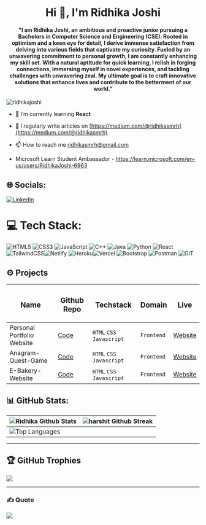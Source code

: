 <h1 align="center">Hi 👋, I'm Ridhika Joshi</h1>
<h4 align="center">"I am Ridhika Joshi, an ambitious and proactive junior pursuing a Bachelors in Computer Science and Engineering (CSE). Rooted in optimism and a keen eye for detail, I derive immense satisfaction from delving into various fields that captivate my curiosity. Fueled by an unwavering commitment to personal growth, I am constantly enhancing my skill set. With a natural aptitude for quick learning, I relish in forging connections, immersing myself in novel experiences, and tackling challenges with unwavering zeal. My ultimate goal is to craft innovative solutions that enhance lives and contribute to the betterment of our world."</h4>

<p align="left"> <img src="https://komarev.com/ghpvc/?username=ridhikajoshi&label=Profile%20views&color=0e75b6&style=flat" alt="ridhikajoshi" /> </p>

- 🌱 I’m currently learning **React**

- 📝 I regularly write articles on [https://medium.com/@ridhikasmrh](https://medium.com/@ridhikasmrh)

- 📫 How to reach me ridhikasmrh@gmail.com
  
- Microsoft Learn Student Ambassador - https://learn.microsoft.com/en-us/users/RidhikaJoshi-6963

## 🌐 Socials:
[![LinkedIn](https://img.shields.io/badge/LinkedIn-%230077B5.svg?logo=linkedin&logoColor=white)](https://www.linkedin.com/in/ridhika-joshi-069164221/) 

# 💻 Tech Stack:
![HTML5](https://img.shields.io/badge/html5-%23E34F26.svg?style=for-the-badge&logo=html5&logoColor=white) ![CSS3](https://img.shields.io/badge/css3-%231572B6.svg?style=for-the-badge&logo=css3&logoColor=white) ![JavaScript](https://img.shields.io/badge/javascript-%23323330.svg?style=for-the-badge&logo=javascript&logoColor=%23F7DF1E) ![C++](https://img.shields.io/badge/c++-%2300599C.svg?style=for-the-badge&logo=c%2B%2B&logoColor=white) ![Java](https://img.shields.io/badge/java-%23ED8B00.svg?style=for-the-badge&logo=java&logoColor=white) ![Python](https://img.shields.io/badge/python-3670A0?style=for-the-badge&logo=python&logoColor=ffdd54) ![React](https://img.shields.io/badge/react-%2320232a.svg?style=for-the-badge&logo=react&logoColor=%2361DAFB)![TailwindCSS](https://img.shields.io/badge/tailwindcss-%2338B2AC.svg?style=for-the-badge&logo=tailwind-css&logoColor=white)![Netlify](https://img.shields.io/badge/netlify-%23000000.svg?style=for-the-badge&logo=netlify&logoColor=#00C7B7) ![Heroku](https://img.shields.io/badge/heroku-%23430098.svg?style=for-the-badge&logo=heroku&logoColor=white)![Vercel](https://img.shields.io/badge/vercel-%23000000.svg?style=for-the-badge&logo=vercel&logoColor=white) ![Bootstrap](https://img.shields.io/badge/bootstrap-%23563D7C.svg?style=for-the-badge&logo=bootstrap&logoColor=white) ![Postman](https://img.shields.io/badge/Postman-FF6C37?style=for-the-badge&logo=postman&logoColor=white) ![GIT](https://img.shields.io/badge/Git-fc6d26?style=for-the-badge&logo=git&logoColor=white)

<h2>⚙️ Projects  </h2>
<div align = "center">

| <h3>Name</h3> | <h3>Github Repo</h3> | <h3>Techstack</h3> | <h3>Domain</h3> | <h3>Live</h3> | 
|-----------|-----------|-----------|-----------|-----------|
| Personal Portfolio Website | [Code](https://github.com/RidhikaJoshi/Portfolio) | ```HTML``` ```CSS``` ```Javascript```| ```Frontend```|  [Website](https://ridhikajoshiportfolio.netlify.app/) |
| Anagram-Quest-Game | [Code](https://github.com/RidhikaJoshi/Anagram_Quest) | ```HTML``` ```CSS``` ```Javascript```| ```Frontend```|  [Website](https://anagram-quest.netlify.app/) |
| E-Bakery-Website  | [Code](https://github.com/RidhikaJoshi/E-Bakery-Website) | ```HTML``` ```CSS``` ```Javascript```| ```Frontend```| [Website](https://e-bakerywebsite.netlify.app/) |
</div>

<h2> 📊 GitHub Stats: </h2>
<div align = "center">

| ![Ridhika Github Stats](https://github-readme-stats.vercel.app/api?username=RidhikaJoshi&theme=chartreuse-dark&hide_border=false&include_all_commits=true&count_private=true)<br/> | ![harshit Github Streak](https://github-readme-streak-stats.herokuapp.com/?user=Harshit-3905&theme=chartreuse-dark&hide_border=false)<br/>
|-----------------------------------------------------------------|-----------------------------------------------------------------|
| ![Top Languages](https://github-readme-stats.vercel.app/api/top-langs/?username=RidhikaJoshi&theme=chartreuse-dark&hide_border=false&include_all_commits=true&count_private=true&layout=compact) |
</p>
</div>

---

## 🏆 GitHub Trophies

![](https://github-profile-trophy.vercel.app/?username=Harshit-3905&theme=dracula&no-frame=false&no-bg=true&margin-w=4)

---

### ✍️ Quote

![](https://quotes-github-readme.vercel.app/api?type=horizontal&theme=radical)

